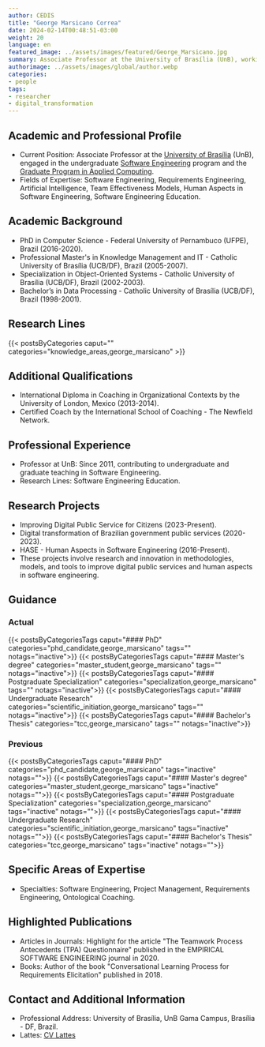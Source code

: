 ```yaml
---
author: CEDIS
title: "George Marsicano Correa"
date: 2024-02-14T00:48:51-03:00
weight: 20
language: en
featured_image: ../assets/images/featured/George_Marsicano.jpg
summary: Associate Professor at the University of Brasília (UnB), working in the undergraduate Software Engineering program and the Graduate Program in Applied Computing.
authorimage: ../assets/images/global/author.webp
categories:
- people
tags: 
- researcher
- digital_transformation
---
```

## Academic and Professional Profile
- Current Position: Associate Professor at the [University of Brasília](https://www.unb.br/) (UnB), engaged in the undergraduate [Software Engineering](http://software.unb.br/) program and the [Graduate Program in Applied Computing](https://ppca.unb.br/).
- Fields of Expertise: Software Engineering, Requirements Engineering, Artificial Intelligence, Team Effectiveness Models, Human Aspects in Software Engineering, Software Engineering Education.
## Academic Background
- PhD in Computer Science - Federal University of Pernambuco (UFPE), Brazil (2016-2020).
- Professional Master's in Knowledge Management and IT - Catholic University of Brasília (UCB/DF), Brazil (2005-2007).
- Specialization in Object-Oriented Systems - Catholic University of Brasília (UCB/DF), Brazil (2002-2003).
- Bachelor’s in Data Processing - Catholic University of Brasília (UCB/DF), Brazil (1998-2001).
## Research Lines
{{< postsByCategories caput="" categories="knowledge_areas,george_marsicano" >}}
## Additional Qualifications
- International Diploma in Coaching in Organizational Contexts by the University of London, Mexico (2013-2014).
- Certified Coach by the International School of Coaching - The Newfield Network.
## Professional Experience
- Professor at UnB: Since 2011, contributing to undergraduate and graduate teaching in Software Engineering.
- Research Lines: Software Engineering Education.
## Research Projects
- Improving Digital Public Service for Citizens (2023-Present).
- Digital transformation of Brazilian government public services (2020-2023).
- HASE - Human Aspects in Software Engineering (2016-Present).
- These projects involve research and innovation in methodologies, models, and tools to improve digital public services and human aspects in software engineering.
## Guidance
### Actual
{{< postsByCategoriesTags caput="#### PhD" categories="phd_candidate,george_marsicano" tags="" notags="inactive">}}
{{< postsByCategoriesTags caput="#### Master's degree" categories="master_student,george_marsicano" tags="" notags="inactive">}}
{{< postsByCategoriesTags caput="#### Postgraduate Specialization" categories="specialization,george_marsicano" tags="" notags="inactive">}}
{{< postsByCategoriesTags caput="#### Undergraduate Research" categories="scientific_initiation,george_marsicano" tags="" notags="inactive">}}
{{< postsByCategoriesTags caput="#### Bachelor's Thesis" categories="tcc,george_marsicano" tags="" notags="inactive">}}

### Previous
{{< postsByCategoriesTags caput="#### PhD" categories="phd_candidate,george_marsicano" tags="inactive" notags="">}}
{{< postsByCategoriesTags caput="#### Master's degree" categories="master_student,george_marsicano" tags="inactive" notags="">}}
{{< postsByCategoriesTags caput="#### Postgraduate Specialization" categories="specialization,george_marsicano" tags="inactive" notags="">}}
{{< postsByCategoriesTags caput="#### Undergraduate Research" categories="scientific_initiation,george_marsicano" tags="inactive" notags="">}}
{{< postsByCategoriesTags caput="#### Bachelor's Thesis" categories="tcc,george_marsicano" tags="inactive" notags="">}}
## Specific Areas of Expertise
- Specialties: Software Engineering, Project Management, Requirements Engineering, Ontological Coaching.
## Highlighted Publications
- Articles in Journals: Highlight for the article "The Teamwork Process Antecedents (TPA) Questionnaire" published in the EMPIRICAL SOFTWARE ENGINEERING journal in 2020.
- Books: Author of the book "Conversational Learning Process for Requirements Elicitation" published in 2018.
## Contact and Additional Information
- Professional Address: University of Brasília, UnB Gama Campus, Brasília - DF, Brazil.
- Lattes: [CV Lattes](http://lattes.cnpq.br/2317804591146328)